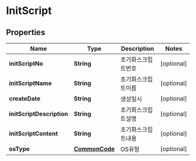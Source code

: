 
# InitScript

## Properties
Name | Type | Description | Notes
------------ | ------------- | ------------- | -------------
**initScriptNo** | **String** | 초기화스크립트번호 |  [optional]
**initScriptName** | **String** | 초기화스크립트이름 |  [optional]
**createDate** | **String** | 생성일시 |  [optional]
**initScriptDescription** | **String** | 초기화스크립트설명 |  [optional]
**initScriptContent** | **String** | 초기화스크립트내용 |  [optional]
**osType** | [**CommonCode**](CommonCode.md) | OS유형 |  [optional]



